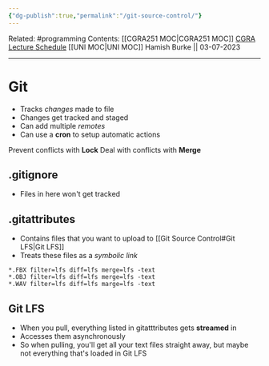 ```yaml
---
{"dg-publish":true,"permalink":"/git-source-control/"}
---
```


Related: #programming 
Contents: [[CGRA251 MOC\|CGRA251 MOC]]
[CGRA Lecture Schedule](https://ecs.wgtn.ac.nz/Courses/CGRA251_2023T2/LectureSchedule)
[[UNI MOC\|UNI MOC]]
Hamish Burke || 03-07-2023
***

# Git

- Tracks *changes* made to file
- Changes get tracked and staged
- Can add multiple *remotes*
- Can use a **cron** to setup automatic actions


Prevent conflicts with **Lock**
Deal with conflicts with **Merge**

## .gitignore

- Files in here won't get tracked

## .gitattributes

- Contains files that you want to upload to [[Git Source Control#Git LFS\|Git LFS]]
- Treats these files as a *symbolic link*

```
*.FBX filter=lfs diff=lfs merge=lfs -text
*.OBJ filter=lfs diff=lfs merge=lfs -text
*.WAV filter=lfs diff=lfs marge=lfs -text
```

## Git LFS

- When you pull, everything listed in gitatttributes gets **streamed** in
- Accesses them asynchronously 
- So when pulling, you'll get all your text files straight away, but maybe not everything that's loaded in Git LFS
